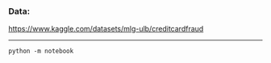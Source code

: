 ### Data:

https://www.kaggle.com/datasets/mlg-ulb/creditcardfraud

---

```
python -m notebook

```
